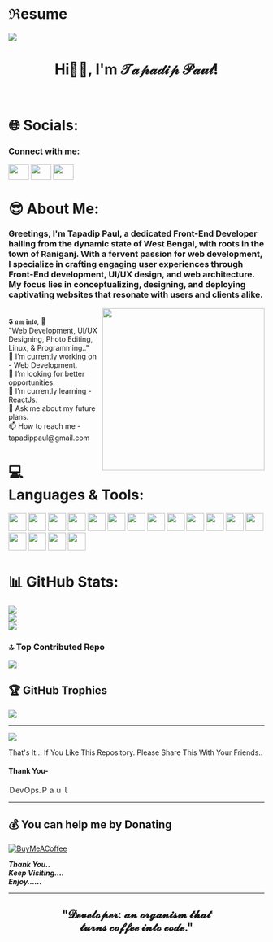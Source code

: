 # ℜesume
<img align="center" src="https://imgs.search.brave.com/WxM1xPwxYktMdh3lO9wyIswZadbdAU3W-vdEEu4p5BI/rs:fit:1200:590:1/g:ce/aHR0cHM6Ly93d3cu/ZGlnaXRhbGFkbGVj/dGlvLmNvbS93cC1j/b250ZW50L3VwbG9h/ZHMvMjAyMC8wNC9O/ZXctUE5DLUFuaW1h/dGVkLUJhbm5lcnMu/Z2lm.gif">
<h1 align="center">Hi👋🏻, I'm 𝒯𝒶𝓅𝒶𝒹𝒾𝓅 𝒫𝒶𝓊𝓁!</h1> </br>

# 🌐 Socials:
<h3 align="left">Connect with me:</h3>
<p align="left">
<a target="_blank" href="https://www.linkedin.com/in/tapadip-paul"><img align="center" src="https://raw.githubusercontent.com/rahuldkjain/github-profile-readme-generator/master/src/images/icons/Social/linked-in-alt.svg" alt="" height="30" width="40" /></a>
<a target="_blank" href="https://www.instagram.com/devops.paul/"><img align="center" src="https://raw.githubusercontent.com/rahuldkjain/github-profile-readme-generator/master/src/images/icons/Social/instagram.svg" alt="" height="30" width="40" /></a>
<a target="_blank" href="https://twitter.com/TapadipPaul"><img align="center" src="https://raw.githubusercontent.com/rahuldkjain/github-profile-readme-generator/master/src/images/icons/Social/twitter.svg" alt="" height="30" width="40" /></a>
</p>

# 😎 About Me:
### Greetings, I'm Tapadip Paul, a dedicated Front-End Developer hailing from the dynamic state of West Bengal, with roots in the town of Raniganj. With a fervent passion for web development, I specialize in crafting engaging user experiences through Front-End development, UI/UX design, and web architecture. My focus lies in conceptualizing, designing, and deploying captivating websites that resonate with users and clients alike.
  <img align='right' src="https://imgs.search.brave.com/NFGz-R8IVMMvvtZVjPtXlydLK1MhVbJvzoueldghxbY/rs:fit:800:600:1/g:ce/aHR0cHM6Ly9jZG4u/ZHJpYmJibGUuY29t/L3VzZXJzLzEwMjU4/Mzgvc2NyZWVuc2hv/dHMvNjIyMDg4NS9k/ZXZndXkzLmdpZg.gif" width="319">
<br/>
𝕴 𝖆𝖒 𝖎𝖓𝖙𝖔, 🙏
<br>
"Web Development, UI/UX Designing, Photo Editing, Linux, & Programming.."
<br>
🔭 I’m currently working on - Web Development. <br>👯 I’m looking for better opportunities. <br>🌱 I’m currently learning - ReactJs. <br>💬 Ask me about my future plans. <br> 📫 How to reach me - tapadippaul@gmail.com




# 💻 Languages & Tools:
<p align="left">
<img src="https://cdn.jsdelivr.net/gh/devicons/devicon/icons/vscode/vscode-original.svg" height="35px" width="35px" />
<img src="https://cdn.jsdelivr.net/gh/devicons/devicon/icons/git/git-original.svg" width="35px" />
<img src="https://cdn.jsdelivr.net/gh/devicons/devicon/icons/java/java-original.svg" height="35px" width="35px" />
<img src="https://cdn.jsdelivr.net/gh/devicons/devicon/icons/python/python-original.svg" height="35px" width="35px" />
<img src="https://cdn.jsdelivr.net/gh/devicons/devicon@latest/icons/flutter/flutter-original.svg" height="35px" width="35px" />
<img src="https://cdn.jsdelivr.net/gh/devicons/devicon/icons/html5/html5-original.svg" height="35px" width="35px" />
<img src="https://cdn.jsdelivr.net/gh/devicons/devicon/icons/css3/css3-original.svg" height="35px" width="35px" />
<img src="https://cdn.jsdelivr.net/gh/devicons/devicon/icons/sass/sass-original.svg" height="35px" width="35px" />
<img src="https://cdn.jsdelivr.net/gh/devicons/devicon/icons/bootstrap/bootstrap-original.svg" height="35px" width="35px" />
<img src="https://cdn.jsdelivr.net/gh/devicons/devicon/icons/javascript/javascript-original.svg" height="35px" width="35px" />
<img width="35" height="35" src="https://img.icons8.com/external-basicons-line-edtgraphics/50/fde047/external-Curly-brackets-coding-basicons-line-edtgraphics.png" alt=""/>
<img src="https://cdn.jsdelivr.net/gh/devicons/devicon/icons/npm/npm-original-wordmark.svg" height="35px" width="35px" />
<img src="https://cdn.jsdelivr.net/gh/devicons/devicon/icons/php/php-original.svg" height="35px" width="35px" />
<img src="https://cdn.jsdelivr.net/gh/devicons/devicon/icons/mysql/mysql-original-wordmark.svg" height="35px" width="35px" />
<img src="https://cdn.jsdelivr.net/gh/devicons/devicon/icons/figma/figma-original.svg" height="35px" width="35px" />
<img src="https://cdn.jsdelivr.net/gh/devicons/devicon/icons/canva/canva-original.svg" height="35px" width="35px" />
<img src="https://cdn.jsdelivr.net/gh/devicons/devicon/icons/linux/linux-original.svg" height="35px" width="35px" />
</p>

# 📊 GitHub Stats:
![](https://github-readme-stats.vercel.app/api?username=Tapadip16&theme=radical&hide_border=false&include_all_commits=true&count_private=false)<br/>
![](https://github-readme-streak-stats.herokuapp.com/?user=Tapadip16&theme=radical&hide_border=false)<br/>
![](https://github-readme-stats.vercel.app/api/top-langs/?username=Tapadip16&theme=radical&hide_border=false&include_all_commits=true&count_private=false&layout=compact)

### 🔝 Top Contributed Repo
![](https://github-contributor-stats.vercel.app/api?username=Tapadip16&limit=5&theme=radical&combine_all_yearly_contributions=true)

<!-- Proudly created with GPRM ( https://gprm.itsvg.in ) -->

## 🏆 GitHub Trophies
![](https://github-profile-trophy.vercel.app/?username=Tapadip16&theme=radical&no-frame=false&no-bg=false&margin-w=4)
  
---
  
  ![](https://visitcount.itsvg.in/api?id=Tapadip16&icon=0&color=4)
  
That's It... If You Like This Repository. Please Share This With Your Friends..
  
#### Thank You-

ＤevＯps.Ｐａｕｌ
  
---
  


 ## 💰 You can help me by Donating
  [![BuyMeACoffee](https://img.shields.io/badge/Buy%20Me%20a%20Coffee-ffdd00?style=for-the-badge&logo=buy-me-a-coffee&logoColor=black)](https://www.buymeacoffee.com/tapadippaul) 

***Thank You..*** <br>
***Keep Visiting....*** <br>
***Enjoy......***

---

<h2 align="center" color="#cc2121">"𝓓𝓮𝓿𝓮𝓵𝓸𝓹𝓮𝓻: 𝓪𝓷 𝓸𝓻𝓰𝓪𝓷𝓲𝓼𝓶 𝓽𝓱𝓪𝓽 <br> 𝓽𝓾𝓻𝓷𝓼 𝓬𝓸𝓯𝓯𝓮𝓮 𝓲𝓷𝓽𝓸 𝓬𝓸𝓭𝓮."</h2>

